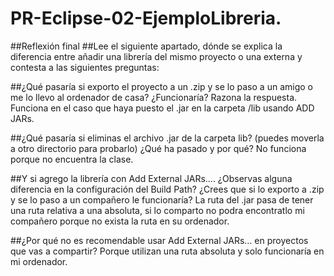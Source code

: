 # PR-Eclipse-02-EjemploLibreria.
##Reflexión final
##Lee el siguiente apartado, dónde se explica la diferencia entre añadir una librería del mismo proyecto o una externa y contesta a las siguientes preguntas:

##¿Qué pasaría si exporto el proyecto a un .zip y se lo paso a un amigo o me lo llevo al ordenador de casa? ¿Funcionaría? Razona la respuesta.
Funciona en el caso que haya puesto el .jar en la carpeta /lib usando ADD JARs.

##¿Qué pasaría si eliminas el archivo .jar de la carpeta lib? (puedes moverla a otro directorio para probarlo) ¿Qué ha pasado y por qué?
No funciona porque no encuentra la clase.

##Y si agrego la librería con Add External JARs.... ¿Observas alguna diferencia en la configuración del Build Path? ¿Crees que si lo exporto a .zip y se lo paso a un compañero le funcionaría?
La ruta del .jar pasa de tener una ruta relativa a una absoluta, si lo comparto no podra encontratlo mi compañero porque no exista la ruta en su ordenador.

##¿Por qué no es recomendable usar Add External JARs… en proyectos que vas a compartir?
Porque utilizan una ruta absoluta y solo funcionaría en mi ordenador.
